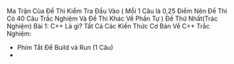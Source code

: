 Ma Trận Của Đề Thì Kiểm Tra Đầu Vào ( Mỗi 1 Câu là 0,25 Điểm Nên Đề Thi Có 40 Câu Trắc Nghiệm Và Đề Thi Khác Về Phần Tự )
Đề Thứ Nhất(Trác Nghiệm)
Bài 1: C++ Là gì? Tất Cả Các Kiến Thức Cơ Bản Về C++
Trắc Nghiệm:
- Phím Tắt Để Build và Run (1 Câu)
- 
